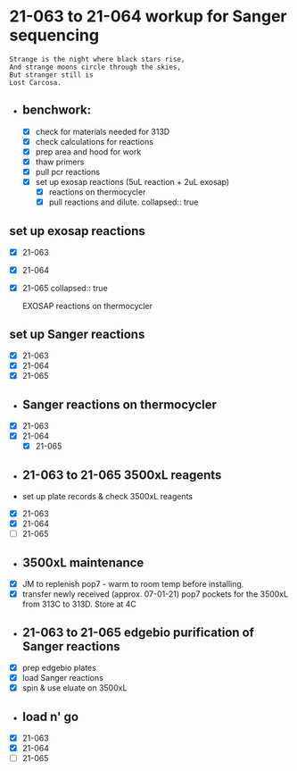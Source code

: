 # 21-063 to 21-064 workup for Sanger sequencing

``` ad-quote
Strange is the night where black stars rise,
And strange moons circle through the skies,
But stranger still is
Lost Carcosa.
```
- ## benchwork:
	- [x] check for materials needed for 313D
	- [x] check calculations for reactions
	- [x]  prep area and hood for work
	- [x]  thaw primers
	- [x]  pull pcr reactions
	- [x]  set up exosap reactions (5uL reaction + 2uL exosap)
		- [x]  reactions on thermocycler
		- [x]  pull reactions and dilute. 
		  collapsed:: true
## set up exosap reactions
- [x]  21-063
- [x] 21-064
- [x] 21-065
  collapsed:: true
  
  EXOSAP reactions on thermocycler
## set up Sanger reactions
- [x]  21-063
- [x] 21-064
- [x] 21-065
- ## Sanger reactions on thermocycler
- [x]  21-063
- [x] 21-064
	- [x] 21-065
- ## 21-063 to 21-065 3500xL reagents
- set up plate records & check 3500xL reagents
- [x]  21-063
- [x] 21-064
- [ ] 21-065
- ## 3500xL maintenance
- [x] JM to replenish pop7 - warm to room temp before installing.
- [x] transfer newly received (approx. 07-01-21) pop7 pockets for the 3500xL from 313C to 313D. Store at 4C
- ## 21-063 to 21-065 edgebio purification of Sanger reactions
- [x]  prep edgebio plates
- [x]  load Sanger reactions
- [x]  spin & use eluate on 3500xL
- ## load n' go
- [x]  21-063
- [x] 21-064
- [ ] 21-065